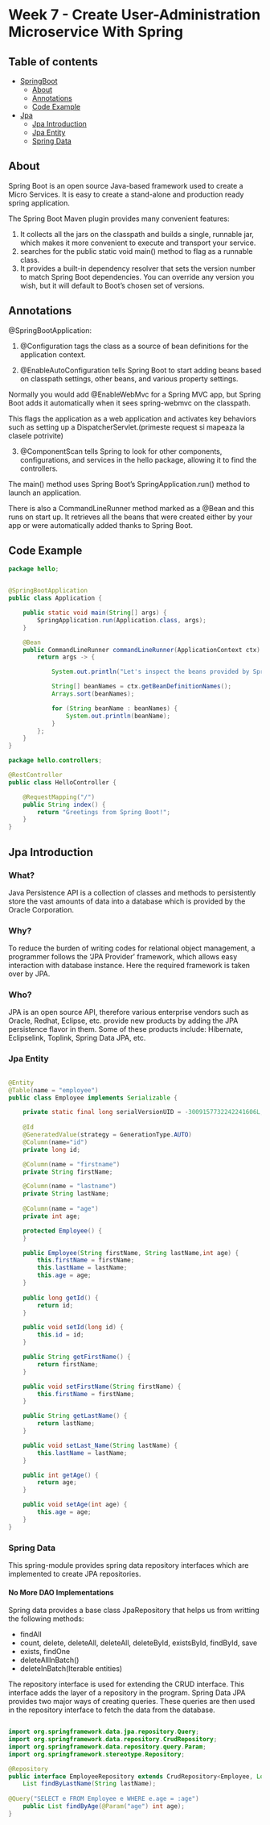 
# Week 7 - Create User-Administration Microservice With Spring

## Table of contents

- [SpringBoot](#spring-boot)
  - [About](#about)
  - [Annotations](#annotations)
  - [Code Example](#code-example)
- [Jpa](#Jpa)
  - [Jpa Introduction](#jpa-introduction)
  - [Jpa Entity](#jpa-entity)
  - [Spring Data](#spring-data)



## About

Spring Boot is an open source Java-based framework used to create a Micro Services.
It is easy to create a stand-alone and production ready spring application.



The Spring Boot Maven plugin provides many convenient features:

1) It collects all the jars on the classpath and builds a single, runnable jar, which makes it more convenient to execute and transport your service.
2) searches for the public static void main() method to flag as a runnable class.
3) It provides a built-in dependency resolver that sets the version number to match Spring Boot dependencies. 
You can override any version you wish, but it will default to Boot’s chosen set of versions.


## Annotations



@SpringBootApplication:

1) @Configuration tags the class as a source of bean definitions for the application context.

2) @EnableAutoConfiguration tells Spring Boot to start adding beans based on classpath settings, other beans, and various property settings.

Normally you would add @EnableWebMvc for a Spring MVC app, but Spring Boot adds it automatically when it sees spring-webmvc on the classpath. 

This flags the application as a web application and activates key behaviors such as setting up a DispatcherServlet.(primeste request si mapeaza la clasele potrivite)


3) @ComponentScan tells Spring to look for other components, configurations, and services in the hello package, allowing it to find the controllers.


The main() method uses Spring Boot’s SpringApplication.run() method to launch an application.


There is also a CommandLineRunner method marked as a @Bean and this runs on start up. 
It retrieves all the beans that were created either by your app or were automatically added thanks to Spring Boot. 



## Code Example


```Java
package hello;


@SpringBootApplication
public class Application {

    public static void main(String[] args) {
        SpringApplication.run(Application.class, args);
    }

    @Bean
    public CommandLineRunner commandLineRunner(ApplicationContext ctx) {
        return args -> {

            System.out.println("Let's inspect the beans provided by Spring Boot:");

            String[] beanNames = ctx.getBeanDefinitionNames();
            Arrays.sort(beanNames);

            for (String beanName : beanNames) {
                System.out.println(beanName);
            }
        };
    }
}
```


```Java
package hello.controllers;

@RestController
public class HelloController {

    @RequestMapping("/")
    public String index() {
        return "Greetings from Spring Boot!";
    }
}
```


## Jpa Introduction

### What?
Java Persistence API is a collection of classes and methods to persistently store the vast amounts of data into a database which is provided by the Oracle Corporation.

### Why?
To reduce the burden of writing codes for relational object management, a programmer follows the ‘JPA Provider’ framework, which allows easy interaction with database instance. Here the required framework is taken over by JPA.

### Who?
JPA is an open source API, therefore various enterprise vendors such as Oracle, Redhat, Eclipse, etc. provide new products by adding the JPA persistence flavor in them. Some of these products include:
Hibernate, Eclipselink, Toplink, Spring Data JPA, etc.


### Jpa Entity


```Java

@Entity
@Table(name = "employee")
public class Employee implements Serializable {

	private static final long serialVersionUID = -3009157732242241606L;
  
	@Id
	@GeneratedValue(strategy = GenerationType.AUTO)
	@Column(name="id")
	private long id;

	@Column(name = "firstname")
	private String firstName;

	@Column(name = "lastname")
	private String lastName;
	
	@Column(name = "age")
	private int age;

	protected Employee() {
	}

	public Employee(String firstName, String lastName,int age) {
		this.firstName = firstName;
		this.lastName = lastName;
		this.age = age;
	}
	
	public long getId() {
		return id;
	}

	public void setId(long id) {
		this.id = id;
	}

	public String getFirstName() {
		return firstName;
	}

	public void setFirstName(String firstName) {
		this.firstName = firstName;
	}

	public String getLastName() {
		return lastName;
	}

	public void setLast_Name(String lastName) {
		this.lastName = lastName;
	}

	public int getAge() {
		return age;
	}

	public void setAge(int age) {
		this.age = age;
	}
}

```

### Spring Data

This spring-module provides spring data repository interfaces which are implemented to create JPA repositories.

#### No More DAO Implementations

Spring data provides a base class JpaRepository that helps us from writting the following methods:

- findAll
- count, delete, deleteAll, deleteAll, deleteById, existsById, findById, save
- exists, findOne
- deleteAllInBatch()
- deleteInBatch(Iterable<T> entities)
  
  
The repository interface is used for extending the CRUD interface. This interface adds the layer of a repository in the program. Spring Data JPA provides two major ways of creating queries. These queries are then used in the repository interface to fetch the data from the database.



```Java

import org.springframework.data.jpa.repository.Query;
import org.springframework.data.repository.CrudRepository;
import org.springframework.data.repository.query.Param;
import org.springframework.stereotype.Repository;

@Repository
public interface EmployeeRepository extends CrudRepository<Employee, Long>{
	List findByLastName(String lastName);
	
@Query("SELECT e FROM Employee e WHERE e.age = :age")
    public List findByAge(@Param("age") int age);
}


```
